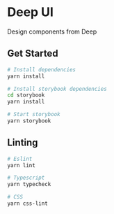 # Deep UI

Design components from Deep

## Get Started

```bash
# Install dependencies
yarn install

# Install storybook dependencies
cd storybook
yarn install

# Start storybook
yarn storybook
```

## Linting

```bash
# Eslint
yarn lint

# Typescript
yarn typecheck

# CSS
yarn css-lint
```
